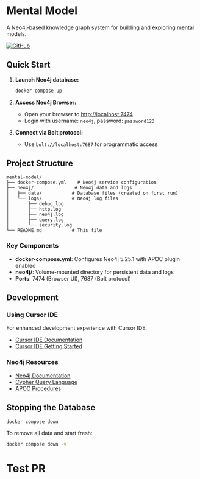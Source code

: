 # Mental Model

A Neo4j-based knowledge graph system for building and exploring mental models.

[![GitHub](https://img.shields.io/badge/GitHub-thedusen/mental--model-blue?logo=github)](https://github.com/thedusen/mental-model)

## Quick Start

1. **Launch Neo4j database:**
   ```bash
   docker compose up
   ```

2. **Access Neo4j Browser:**
   - Open your browser to [http://localhost:7474](http://localhost:7474)
   - Login with username: `neo4j`, password: `password123`

3. **Connect via Bolt protocol:**
   - Use `bolt://localhost:7687` for programmatic access

## Project Structure

```
mental-model/
├── docker-compose.yml    # Neo4j service configuration
├── neo4j/               # Neo4j data and logs
│   ├── data/           # Database files (created on first run)
│   └── logs/           # Neo4j log files
│       ├── debug.log
│       ├── http.log
│       ├── neo4j.log
│       ├── query.log
│       └── security.log
└── README.md           # This file
```

### Key Components

- **docker-compose.yml**: Configures Neo4j 5.25.1 with APOC plugin enabled
- **neo4j/**: Volume-mounted directory for persistent data and logs
- **Ports**: 7474 (Browser UI), 7687 (Bolt protocol)

## Development

### Using Cursor IDE

For enhanced development experience with Cursor IDE:
- [Cursor IDE Documentation](https://docs.cursor.sh/)
- [Cursor IDE Getting Started](https://docs.cursor.sh/getting-started/installation)

### Neo4j Resources

- [Neo4j Documentation](https://neo4j.com/docs/)
- [Cypher Query Language](https://neo4j.com/docs/cypher-manual/current/)
- [APOC Procedures](https://neo4j.com/docs/apoc/current/)

## Stopping the Database

```bash
docker compose down
```

To remove all data and start fresh:
```bash
docker compose down -v
```
# Test PR
